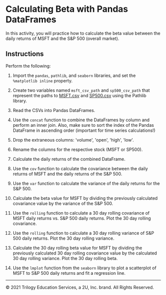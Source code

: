 # Calculating Beta with Pandas DataFrames

In this activity, you will practice how to calculate the beta value between the daily returns of MSFT and the S&P 500 (overall market).

## Instructions

Perform the following:

1. Import the `pandas`, `pathlib`, and `seaborn` libraries, and set the `%matplotlib inline` property.

2. Create two variables named `msft_csv_path` and `sp500_csv_path` that represent the paths to [MSFT.csv](Resources/MSFT.csv) and [SP500.csv](Resources/SP500.csv) using the Pathlib library.

3. Read the CSVs into Pandas DataFrames.

4. Use the `concat` function to combine the DataFrames by column and perform an inner join. Also, make sure to sort the index of the Pandas DataFrame in ascending order (important for time series calculations!)

5. Drop the extraneous columns: 'volume', 'open', 'high', 'low'.

6. Rename the columns for the respective stock (MSFT or SP500).

7. Calculate the daily returns of the combined DataFrame.

8. Use the `cov` function to calculate the covariance between the daily returns of MSFT and the daily returns of the S&P 500.

9. Use the `var` function to calculate the variance of the daily returns for the S&P 500.

10. Calculate the beta value for MSFT by dividing the previously calculated covariance value by the variance of the S&P 500.

11. Use the `rolling` function to calculate a 30 day rolling covariance of MSFT daily returns vs. S&P 500 daily returns. Plot the 30 day rolling covariance.

12. Use the `rolling` function to calculate a 30 day rolling variance of S&P 500 daily returns. Plot the 30 day rolling variance.

13. Calculate the 30 day rolling beta value for MSFT by dividing the previously calculated 30 day rolling covariance value by the calculated 30 day rolling variance. Plot the 30 day rolling beta.

14. Use the `lmplot` function from the `seaborn` library to plot a scatterplot of MSFT to S&P 500 daily returns and fit a regression line.

---

© 2021 Trilogy Education Services, a 2U, Inc. brand. All Rights Reserved.
